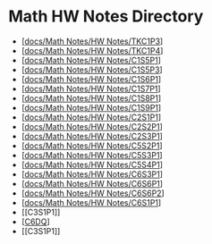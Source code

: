 # Math HW Notes Directory
- [[docs/Math Notes/HW Notes/TKC1P3]]
- [[docs/Math Notes/HW Notes/TKC1P4]]
- [[docs/Math Notes/HW Notes/C1S5P1]]
- [[docs/Math Notes/HW Notes/C1S5P3]]
- [[docs/Math Notes/HW Notes/C1S6P1]]
- [[docs/Math Notes/HW Notes/C1S7P1]]
- [[docs/Math Notes/HW Notes/C1S8P1]]
- [[docs/Math Notes/HW Notes/C1S9P1]]
- [[docs/Math Notes/HW Notes/C2S1P1]]
- [[docs/Math Notes/HW Notes/C2S2P1]]
- [[docs/Math Notes/HW Notes/C2S3P1]]
- [[docs/Math Notes/HW Notes/C5S2P1]]
- [[docs/Math Notes/HW Notes/C5S3P1]]
- [[docs/Math Notes/HW Notes/C5S4P1]]
- [[docs/Math Notes/HW Notes/C6S3P1]]
- [[docs/Math Notes/HW Notes/C6S6P1]]
- [[docs/Math Notes/HW Notes/C6S6P2]]
- [[docs/Math Notes/HW Notes/C6S1P1]]
- [[C3S1P1]]
- [[C6DQ]]
- [[C3S1P1]]


[//begin]: # "Autogenerated link references for markdown compatibility"
[docs/Math Notes/HW Notes/TKC1P3]: TKC1P3.md "Toolkit Chapter 1 Part 3"
[docs/Math Notes/HW Notes/TKC1P4]: TKC1P4.md "Toolkit Chapter 1 Part 4"
[docs/Math Notes/HW Notes/C1S5P1]: C1S5P1.md "Chapter 1 Section 5 Part 1"
[docs/Math Notes/HW Notes/C1S5P3]: C1S5P3.md "Chapter 1 Section 5 Part 3"
[docs/Math Notes/HW Notes/C1S6P1]: C1S6P1.md "Chapter 1 Section 6 Part 1"
[docs/Math Notes/HW Notes/C1S7P1]: C1S7P1.md "Chapter 1 Section 7 Part 1"
[docs/Math Notes/HW Notes/C1S8P1]: C1S8P1.md "Chapter 1 Section 8 Part 1"
[docs/Math Notes/HW Notes/C1S9P1]: C1S9P1.md "Chapter 1 Section 9 Part 1"
[docs/Math Notes/HW Notes/C2S1P1]: C2S1P1.md "Chapter 2 Section 1 Part 1"
[docs/Math Notes/HW Notes/C2S2P1]: C2S2P1.md "Chapter 2 Section 2 Part 1"
[docs/Math Notes/HW Notes/C2S3P1]: C2S3P1.md "Chapter 2 Section 3 Part 1"
[docs/Math Notes/HW Notes/C5S2P1]: C5S2P1.md "Chapter 5 Section 2 Part 1"
[docs/Math Notes/HW Notes/C5S3P1]: C5S3P1.md "Chapter 5 Section 3 Part 1"
[docs/Math Notes/HW Notes/C5S4P1]: C5S4P1.md "Chapter 5 Section 4 Part 1"
[docs/Math Notes/HW Notes/C6S3P1]: C6S3P1.md "Chapter 6 Section 3 Part 1"
[docs/Math Notes/HW Notes/C6S6P1]: C6S6P1.md "Chapter 6 Section 6 Part 1"
[docs/Math Notes/HW Notes/C6S6P2]: C6S6P2.md "Chapter 6 Section 6 Part 2"
[docs/Math Notes/HW Notes/C6S1P1]: C6S1P1.md "Chapter 6 Section 1 Part 1"
[C6DQ]: C6DQ.md "Chapter 6 Section Difference Quotient"
[//end]: # "Autogenerated link references"
